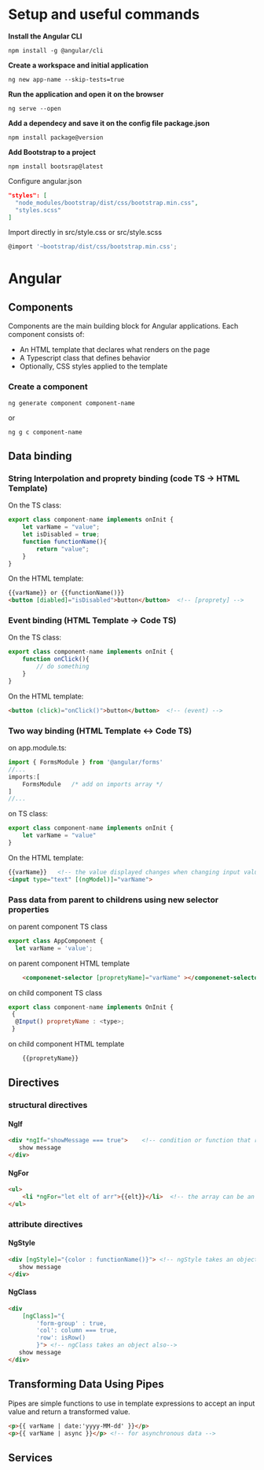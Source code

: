 # Setup and useful commands
**Install the Angular CLI**
```console
npm install -g @angular/cli
```
**Create a workspace and initial application**
```console
ng new app-name --skip-tests=true
```
**Run the application and open it on the browser**
```console
ng serve --open
```
**Add a dependecy and save it on the config file package.json**
```console
npm install package@version
```
**Add Bootstrap to a project**
```console
npm install bootsrap@latest
```
Configure angular.json
```json
"styles": [
  "node_modules/bootstrap/dist/css/bootstrap.min.css",
  "styles.scss"
]
```
Import directly in src/style.css or src/style.scss
```javascript
@import '~bootstrap/dist/css/bootstrap.min.css';
```

# Angular

## **Components**
Components are the main building block for Angular applications. Each component consists of:
- An HTML template that declares what renders on the page
- A Typescript class that defines behavior
- Optionally, CSS styles applied to the template
### **Create a component**
```console
ng generate component component-name
```
or 
```console
ng g c component-name
```

## **Data binding**
### **String Interpolation and proprety binding (code TS -> HTML Template)**
On the TS class:
```javascript
export class component-name implements onInit {
    let varName = "value";
    let isDisabled = true;
    function functionName(){
        return "value";
    }
}
```
On the HTML template:
```html
{{varName}} or {{functionName()}}
<button [diabled]="isDisabled">button</button>  <!-- [proprety] -->
```
### **Event binding (HTML Template -> Code TS)**
On the TS class:
```javascript
export class component-name implements onInit {
    function onClick(){
        // do something
    }
}
```
On the HTML template:
```html
<button (click)="onClick()">button</button>  <!-- (event) -->
```
### **Two way binding (HTML Template <-> Code TS)**
on app.module.ts:
```javascript
import { FormsModule } from '@angular/forms'
//...
imports:[
    FormsModule   /* add on imports array */
]
//...
```
on TS class: 
```javascript
export class component-name implements onInit {
    let varName = "value"
}
```
On the HTML template:
```html
{{varName}}   <!-- the value displayed changes when changing input value -->
<input type="text" [(ngModel)]="varName"> 
```
### **Pass data from parent to childrens using new selector properties**
on parent component TS class
```javascript
export class AppComponent {
  let varName = 'value';
```
on parent component HTML template
```html
    <componenet-selector [propretyName]="varName" ></componenet-selector>
```
on child component TS class 
```javascript
export class component-name implements OnInit {
 {
  @Input() propretyName : <type>;
 }
```
on child component HTML template
```html
    {{propretyName}}
```

## **Directives**
### **structural directives**
#### **NgIf**
```html
<div *ngIf="showMessage === true">    <!-- condition or function that returns true or false -->
   show message 
</div>
```
#### **NgFor**
```html
<ul>
    <li *ngFor="let elt of arr">{{elt}}</li>  <!-- the array can be an array of primitive types or an array of objects -->
</ul>
```
### **attribute directives**
#### **NgStyle**
```html
<div [ngStyle]="{color : functionName()}"> <!-- ngStyle takes an object, functionName is defined in TS class-->
   show message 
</div>
```
#### **NgClass**
```html
<div 
    [ngClass]="{            
        'form-group' : true,
        'col': column === true,
        'row': isRow()
        }"> <!-- ngClass takes an object also-->
   show message 
</div>

```

## **Transforming Data Using Pipes**
Pipes are simple functions to use in template expressions to accept an input value and return a transformed value.
```html
<p>{{ varName | date:'yyyy-MM-dd' }}</p>
<p>{{ varName | async }}</p> <!-- for asynchronous data -->
```


## **Services**